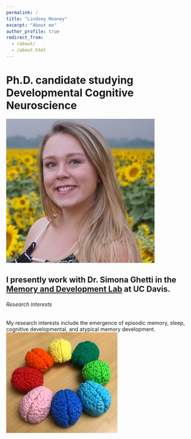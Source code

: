 ```yaml
---
permalink: /
title: "Lindsey Mooney"
excerpt: "About me"
author_profile: true
redirect_from: 
  - /about/
  - /about.html
---
```


# Ph.D. candidate studying Developmental Cognitive Neuroscience

<img src="images/LM Profile.jpg" alt="LM Profile.jpg" width="400"/>


## I presently work with Dr. Simona Ghetti in the [Memory and Development Lab](https://madlab.faculty.ucdavis.edu/) at UC Davis.


###### Research Interests
My research interests include the emergence of episodic memory, sleep, cognitive developmental, and atypical memory development. ![3D Printed Brains](images/brains.jpeg)
